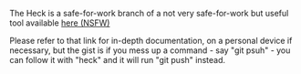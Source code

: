 The Heck is a safe-for-work branch of a not very safe-for-work but useful tool available [here (NSFW)](https://github.com/nvbn/theheck)

Please refer to that link for in-depth documentation, on a personal device if necessary, but the gist is if you mess up a command - say "git psuh" - you can follow it with "heck" and it will run "git push" instead.
